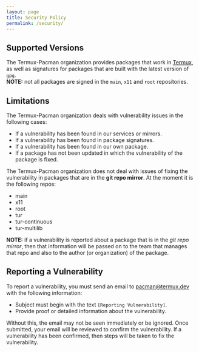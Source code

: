 ```yaml
---
layout: page
title: Security Policy
permalink: /security/
---
```


## Supported Versions

The Termux-Pacman organization provides packages that work in [Termux](https://termux.dev/en/), as well as signatures for packages that are built with the latest version of `gpg`.  
**NOTE:** not all packages are signed in the `main`, `x11` and `root` repositories.

## Limitations

The Termux-Pacman organization deals with vulnerability issues in the following cases:
 - If a vulnerability has been found in our services or mirrors. 
 - If a vulnerability has been found in package signatures.
 - If a vulnerability has been found in our own package.
 - If a package has not been updated in which the vulnerability of the package is fixed.

The Termux-Pacman organization does not deal with issues of fixing the vulnerability in packages that are in the **git repo mirror**. At the moment it is the following repos:
 - main
 - x11
 - root
 - tur
 - tur-continuous
 - tur-multilib

**NOTE:** if a vulnerability is reported about a package that is in the *git repo mirror*, then that information will be passed on to the team that manages that repo and also to the author (or organization) of the package.

## Reporting a Vulnerability

To report a vulnerability, you must send an email to [pacman@termux.dev](mailto:pacman@termux.dev) with the following information:
 - Subject must begin with the text `[Reporting Vulnerability]`.
 - Provide proof or detailed information about the vulnerability.

Without this, the email may not be seen immediately or be ignored. Once submitted, your email will be reviewed to confirm the vulnerability. If a vulnerability has been confirmed, then steps will be taken to fix the vulnerability.
